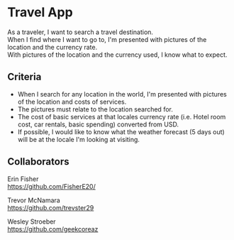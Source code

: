 # Travel App

As a traveler, I want to search a travel destination.  
When I find where I want to go to, I'm presented with pictures of the location and the currency rate.  
With pictures of the location and the currency used, I know what to expect.  

## Criteria
- When I search for any location in the world, I'm presented with pictures of the location and costs of services.  
- The pictures must relate to the location searched for.  
- The cost of basic services at that locales currency rate (i.e. Hotel room cost, car rentals, basic spending) converted from USD.  
- If possible, I would like to know what the weather forecast (5 days out) will be at the locale I'm looking at visiting.  

## Collaborators
Erin Fisher  
<https://github.com/FisherE20/>  

Trevor McNamara  
<https://github.com/trevster29>  

Wesley Stroeber  
<https://github.com/geekcoreaz>